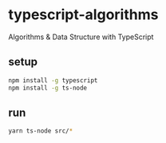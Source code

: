 # typescript-algorithms

Algorithms &amp; Data Structure with TypeScript

## setup

```bash
npm install -g typescript
npm install -g ts-node
```

## run

```bash
yarn ts-node src/*
```
